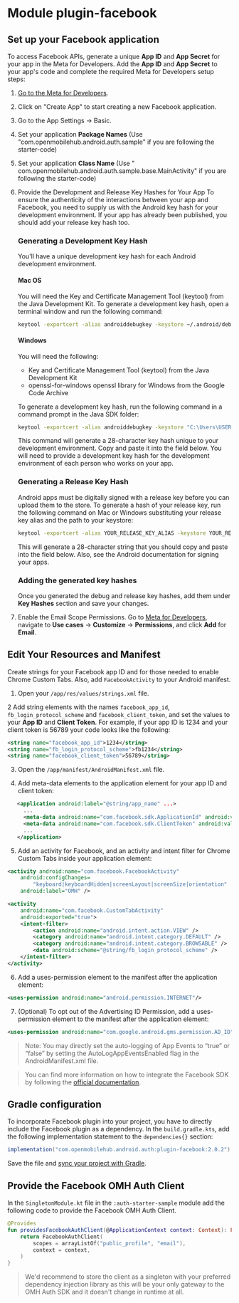 # Module plugin-facebook

## Set up your Facebook application

To access Facebook APIs, generate a unique **App ID** and **App Secret** for your app in the Meta
for Developers. Add the **App ID** and **App Secret** to your app's code and complete the required
Meta for Developers setup steps:

1. [Go to the Meta for Developers](https://developers.facebook.com/apps).
2. Click on "Create App" to start creating a new Facebook application.
3. Go to the App Settings -> Basic.
4. Set your application **Package Names** (Use "com.openmobilehub.android.auth.sample" if you are
   following the starter-code)
5. Set your application **Class Name** (Use "
   com.openmobilehub.android.auth.sample.base.MainActivity" if you are following the starter-code)
6. Provide the Development and Release Key Hashes for Your App To ensure the authenticity of the
   interactions between your app and Facebook, you need to supply us with the Android key hash for
   your development environment. If your app has already been published, you should add your release
   key hash too.

   ### Generating a Development Key Hash

   You'll have a unique development key hash for each Android development environment.

   #### Mac OS

   You will need the Key and Certificate Management Tool (keytool) from the Java Development Kit. To
   generate a development key hash, open a terminal window and run the following command:

   ```bash
   keytool -exportcert -alias androiddebugkey -keystore ~/.android/debug.keystore | openssl sha1 -binary | openssl base64
   ```

   #### Windows

   You will need the following:

   - Key and Certificate Management Tool (keytool) from the Java Development Kit
   - openssl-for-windows openssl library for Windows from the Google Code Archive

   To generate a development key hash, run the following command in a command prompt in the Java SDK
   folder:

   ```bash
   keytool -exportcert -alias androiddebugkey -keystore "C:\Users\USERNAME\android\debug.keystore" | "PATH_TO_OPENSSL_LIBRARY\bin\openssl" sha1 -binary | "PATH_TO_OPENSSL_LIBRARY\bin\openssl" base64
   ```

   This command will generate a 28-character key hash unique to your development environment. Copy
   and paste it into the field below. You will need to provide a development key hash for the
   development environment of each person who works on your app.

   ### Generating a Release Key Hash

   Android apps must be digitally signed with a release key before you can upload them to the store.
   To generate a hash of your release key, run the following command on Mac or Windows substituting
   your release key alias and the path to your keystore:

   ```bash
   keytool -exportcert -alias YOUR_RELEASE_KEY_ALIAS -keystore YOUR_RELEASE_KEY_PATH | openssl sha1 -binary | openssl base64
   ```

   This will generate a 28-character string that you should copy and paste into the field below.
   Also, see the Android documentation for signing your apps.

   ### Adding the generated key hashes

   Once you generated the debug and release key hashes, add them under **Key Hashes** section and
   save your changes.

 7.  Enable the Email Scope Permissions. Go to [Meta for Developers](https://developers.facebook.com/apps), navigate to **Use cases** -> **Customize** -> **Permissions**, and click **Add** for **Email**.

## Edit Your Resources and Manifest

Create strings for your Facebook app ID and for those needed to enable Chrome Custom Tabs. Also,
add `FacebookActivity` to your Android manifest.

1. Open your `/app/res/values/strings.xml` file.

2 Add string elements with the names `facebook_app_id`, `fb_login_protocol_scheme`
and `facebook_client_token`, and set the values to your **App ID** and **Client Token**. For
example, if your app ID is 1234 and your client token is 56789 your code looks like the following:

```xml
<string name="facebook_app_id">1234</string>
<string name="fb_login_protocol_scheme">fb1234</string>
<string name="facebook_client_token">56789</string>
```

3. Open the `/app/manifest/AndroidManifest.xml` file.

4. Add meta-data elements to the application element for your app ID and client token:

```xml
   <application android:label="@string/app_name" ...>
     ...
     <meta-data android:name="com.facebook.sdk.ApplicationId" android:value="@string/facebook_app_id"/>
     <meta-data android:name="com.facebook.sdk.ClientToken" android:value="@string/facebook_client_token"/>
     ...
   </application>
```

5. Add an activity for Facebook, and an activity and intent filter for Chrome Custom Tabs inside
   your application element:

```xml
<activity android:name="com.facebook.FacebookActivity"
    android:configChanges=
        "keyboard|keyboardHidden|screenLayout|screenSize|orientation"
    android:label="OMH" />

<activity
    android:name="com.facebook.CustomTabActivity"
    android:exported="true">
    <intent-filter>
        <action android:name="android.intent.action.VIEW" />
        <category android:name="android.intent.category.DEFAULT" />
        <category android:name="android.intent.category.BROWSABLE" />
        <data android:scheme="@string/fb_login_protocol_scheme" />
    </intent-filter>
</activity>
```

6. Add a uses-permission element to the manifest after the application element:

```xml
<uses-permission android:name="android.permission.INTERNET"/>
```

7. (Optional) To opt out of the Advertising ID Permission, add a uses-permission element to the
   manifest after the application element:

```xml
<uses-permission android:name="com.google.android.gms.permission.AD_ID" tools:node="remove"/>
```

> Note: You may directly set the auto-logging of App Events to “true” or “false” by setting the
> AutoLogAppEventsEnabled flag in the AndroidManifest.xml file.

> You can find more information on how to integrate the Facebook SDK by following
> the [official documentation](https://github.com/facebook/facebook-android-sdk).

## Gradle configuration

To incorporate Facebook plugin into your project, you have to directly include the Facebook plugin
as a dependency. In the `build.gradle.kts`, add the following implementation statement to
the `dependencies{}` section:

```groovy
implementation("com.openmobilehub.android.auth:plugin-facebook:2.0.2")
```

Save the file
and [sync your project with Gradle](https://developer.android.com/studio/build#sync-files).

## Provide the Facebook OMH Auth Client

In the `SingletonModule.kt` file in the `:auth-starter-sample` module add the following code to
provide the Facebook OMH Auth Client.

```kotlin
@Provides
fun providesFacebookAuthClient(@ApplicationContext context: Context): FacebookAuthClient {
    return FacebookAuthClient(
        scopes = arrayListOf("public_profile", "email"),
        context = context,
    )
}
```

> We'd recommend to store the client as a singleton with your preferred dependency injection library
> as this will be your only gateway to the OMH Auth SDK and it doesn't change in runtime at all.

